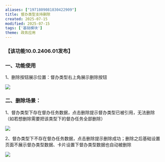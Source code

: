 ```yaml
---
aliases: ["1971809081830422909"]
title: 督办类型支持删除
created: 2025-07-15
modified: 2025-07-15
tags: ['基础模块']
theme: 政务应用
---
```


### **【该功能10.0.2406.01发布】**

### **一、功能使用**

1、删除按钮展示位置：督办类型右上角展示删除按钮

![](c219253615f0ececfffe1bf40b9c23e9.jpg)

### **二、删除场景：**

1、督办类型下存在督办任务数据，点击删除提示督办类型已被引用，无法删除（如若想删除需要把该类型下的督办任务全部删除）

![](24bd24dc0a7a82a013feccd9ce3712ad.jpg)

2、督办类型下不存在督办任务数据，点击删除提示删除成功；删除之后基础设置页面不展示督办类型数据、卡片设置下督办类型数据也自动被删除

![](e1092cfc6de4b80ab23c086d85fb790e.jpg)